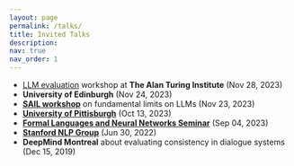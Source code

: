 ```yaml
---
layout: page
permalink: /talks/
title: Invited Talks
description:  
nav: true
nav_order: 1
---
```


- [LLM evaluation](https://sites.google.com/view/fm-eval-workshop/home) workshop at **The Alan Turing Institute** (Nov 28, 2023)
- **University of Edinburgh** (Nov 24, 2023)
- **[SAIL workshop](https://sites.google.com/view/sail-ws-llms/program)** on fundamental limits on LLMs (Nov 23, 2023)
- **[University of Pittisburgh](https://calendar.pitt.edu/event/cs_seminar_faith_and_fate_limits_of_transformers_on_compositionality)** (Oct 13, 2023)
- **[Formal Languages and Neural Networks Seminar](https://flann.super.site/)** (Sep 04, 2023)
- **[Stanford NLP Group](https://nlp.stanford.edu/seminar/details/nouhadziri.shtml)** (Jun 30, 2022)
- **DeepMind Montreal** about evaluating consistency in dialogue systems (Dec 15, 2019)